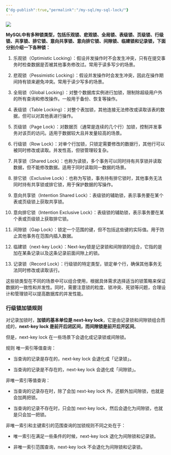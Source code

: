```yaml
---
{"dg-publish":true,"permalink":"/my-sql/my-sql-lock/"}
---
```


![](https://pic.imgdb.cn/item/6540b77bc458853aef580cde.webp)

**MySQL中有多种锁类型，包括乐观锁、悲观锁、全局锁、表级锁、页级锁、行级锁、共享锁、排它锁、意向共享锁、意向排它锁、间隙锁、临建锁和记录锁，下面分别介绍一下各种锁：**

1. 乐观锁（Optimistic Locking）：假设并发操作时不会发生冲突，只有在提交事务时检查数据是否被其他事务修改过。常用于读多写少的场景。

2. 悲观锁（Pessimistic Locking）：假设并发操作时会发生冲突，因此在操作期间持有锁来避免冲突。常用于读少写多的场景。

3. 全局锁（Global Locking）：对整个数据库实例进行加锁，限制除超级用户外的所有查询和修改操作。一般用于备份、恢复等操作。

4. 表级锁（Table Locking）：对整个表加锁，其他连接无法修改或读取该表的数据，但可以对其他表进行操作。

5. 页级锁（Page Lock）：对数据页（通常是连续的几个行）加锁，控制并发事务对该页的访问。适用于数据较大且并发量较高的场景。  

6. 行级锁（Row Lock）：对单个行加锁，只锁定需要修改的数据行，其他行可以被同时修改或读取。并发性高，但锁管理较复杂。  
  
7. 共享锁（Shared Lock）：也称为读锁，多个事务可以同时持有共享锁并读取数据，但不能修改数据。适用于同时读取同一数据的场景。  
  
8. 排它锁（Exclusive Lock）：也称为写锁，事务持有排它锁时，其他事务无法同时持有共享锁或排它锁，用于保护数据的写操作。  
  
9. 意向共享锁（Intention Shared Lock）：表级锁的辅助锁，表示事务要在某个表或页级锁上获取共享锁。  
  
10. 意向排它锁（Intention Exclusive Lock）：表级锁的辅助锁，表示事务要在某个表或页级锁上获取排它锁。  
  
11. 间隙锁（Gap Lock）：锁定一个范围的键，但不包括这些键的实际值。用于防止其他事务在范围内插入数据。  
  
12. 临建锁（next-key Lock）：Next-key锁是记录锁和间隙锁的组合，它指的是加在某条记录以及这条记录前面间隙上的锁。
  
13. 记录锁（Record Lock）：行级锁的特定类型，锁定单个行，确保其他事务无法同时修改或读取该行。  
  
这些锁类型在不同的场景中可以组合使用，根据具体需求选择适当的锁策略来保证数据的一致性和并发性。同时，需要注意锁的粒度、锁冲突、死锁等问题，合理设计和管理锁可以提高数据库的并发性能。

### 行级锁加锁规则

对记录加锁时，**加锁的基本单位是 next-key lock**，它是由记录锁和间隙锁组合而成的，**next-key lock 是前开后闭区间，而间隙锁是前开后开区间**。

但是，next-key lock 在一些场景下会退化成记录锁或间隙锁。


规则
唯一索引等值查询：

- 当查询的记录是存在的，next-key lock 会退化成「记录锁」。
    
- 当查询的记录是不存在的，next-key lock 会退化成「间隙锁」。
    

非唯一索引等值查询：

- 当查询的记录存在时，除了会加 next-key lock 外，还额外加间隙锁，也就是会加两把锁。
    
- 当查询的记录不存在时，只会加 next-key lock，然后会退化为间隙锁，也就是只会加一把锁。
    

非唯一索引和主键索引的范围查询的加锁规则不同之处在于：

- 唯一索引在满足一些条件的时候，next-key lock 退化为间隙锁和记录锁。
    
- 非唯一索引范围查询，next-key lock 不会退化为间隙锁和记录锁。